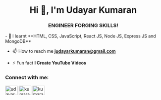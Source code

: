 <h1 align="center">Hi 👋, I'm Udayar Kumaran</h1>
<h3 align="center">ENGINEER FORGING SKILLS!</h3>
- 🌱 I learnt **HTML, CSS, JavaScript, React JS, Node JS, Express JS and MongoDB**

- 📫 How to reach me **judayarkumaran@gmail.com**

- ⚡ Fun fact **I Create YouTube Videos**

<h3 align="left">Connect with me:</h3>
<p align="left">
<a href="https://linkedin.com/in/udayar kumaran j" target="blank"><img align="center" src="https://raw.githubusercontent.com/rahuldkjain/github-profile-readme-generator/master/src/images/icons/Social/linked-in-alt.svg" alt="udayar kumaran j" height="30" width="40" /></a>
<a href="https://instagram.com/kumaranmsd_yt" target="blank"><img align="center" src="https://raw.githubusercontent.com/rahuldkjain/github-profile-readme-generator/master/src/images/icons/Social/instagram.svg" alt="kumaranmsd_yt" height="30" width="40" /></a>
<a href="https://www.youtube.com/c/kumaranmsd yt" target="blank"><img align="center" src="https://raw.githubusercontent.com/rahuldkjain/github-profile-readme-generator/master/src/images/icons/Social/youtube.svg" alt="kumaranmsd yt" height="30" width="40" /></a>
</p>


